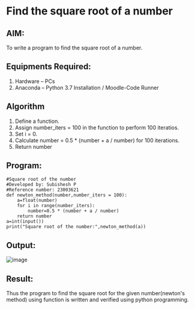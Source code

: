 # Find the square root of a number

## AIM:
To write a program to find the square root of a number.

## Equipments Required:
1. Hardware – PCs
2. Anaconda – Python 3.7 Installation / Moodle-Code Runner

## Algorithm
1. Define a function.
2. Assign number_iters = 100 in the function to perform 100 iteratios.
3. Set i = 0.
4. Calculate  number = 0.5 * (number + a / number) for 100 iterations.
5. Return number

## Program:
```
#Square root of the number
#Developed by: Subishesh P
#Reference number: 23003621
def newton_method(number,number_iters = 100):
    a=float(number)
    for i in range(number_iters):
        number=0.5 * (number + a / number)
    return number
a=int(input())
print("Square root of the number:",newton_method(a))
```

## Output:
![image](https://github.com/Loveboysubi/Square-root-of-a-number/assets/138970879/a2e34a15-9fd6-4e04-acf3-5a7e88c87519)



## Result:
Thus the program to find the square root for the given number(newton's method) using function is written and verified using python programming.
